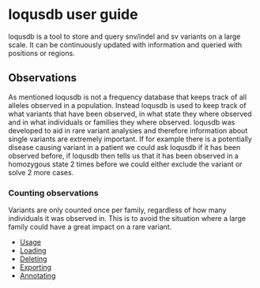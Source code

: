 # loqusdb user guide

loqusdb is a tool to store and query snv/indel and sv variants on a large scale. 
It can be continuously updated with information and queried with positions or regions.

## Observations

As mentioned loqusdb is not a frequency database that keeps track of all alleles observed in a population. 
Instead loqusdb is used to keep track of what variants that have been observed, in what state they 
where observed and in what individuals or families they where observed. 
loqusdb was developed to aid in rare variant analysies and therefore information about single variants 
are extremely important. If for example there is a potentially disease causing variant in a patient 
we could ask loqusdb if it has been observed before, if loqusdb then tells us that it has been observed in a 
homozygous state 2 times before we could either exclude the variant or solve 2 more cases.

### Counting observations

Variants are only counted once per family, regardless of how many individuals it was observed in. 
This is to avoid the situation where a large family could have a great impact on a rare variant.

* [Usage](./usage.md)
* [Loading](./loading.md)
* [Deleting](./deleting.md)
* [Exporting](./exporting.md)
* [Annotating](./annotating.md)